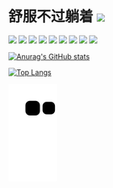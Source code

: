 # 舒服不过躺着 <a href="https://github.com/Trouvaille0198/Notes"><img src="https://img.shields.io/github/followers/Trouvaille0198?style=social" /></a>
<a href="https://www.notion.so/MelonSoul-983461ad8e494019b23ea9f8402ddbb0"><img src="https://img.shields.io/badge/Notion-FFFFFF?style=flat-square&logo=notion&logoColor=black" /></a>
<a href="http://music.163.com/m/user/home?id=52005227"><img src="https://img.shields.io/badge/netease_music-FA243C?style=flat-square&logo=applemusic&logoColor=white" /></a>   <img src="https://img.shields.io/badge/Python-FFD43B?style=flat-square&logo=python&logoColor=darkgreen" />  <img src="https://img.shields.io/badge/C%2B%2B-00599C?style=flat-square&logo=c%2B%2B&logoColor=white"/>  <img src="https://img.shields.io/badge/JavaScript-323330?style=flat-square&logo=javascript&logoColor=F7DF1E" />   <img src="https://img.shields.io/badge/vue-4FC08D?style=flat-square&logo=vue.js&logoColor=white" /> <img src="https://img.shields.io/badge/fastapi-109989?style=flat-square&logo=FASTAPI&logoColor=white" /> <img src="https://img.shields.io/badge/VS_Code-0078D4?style=flat-square&logo=visual%20studio%20code&logoColor=white" /> <img src="https://img.shields.io/badge/Steam-000000?style=flat-square&logo=steam&logoColor=white" />

[![Anurag's GitHub stats](https://github-readme-stats.vercel.app/api?username=Trouvaille0198&theme=onedark)](https://github.com/anuraghazra/github-readme-stats)



[![Top Langs](https://github-readme-stats.vercel.app/api/top-langs/?username=Trouvaille0198&layout=compact&theme=onedark&hide=Jupyter%20Notebook,HTML,CSS)](https://github.com/anuraghazra/github-readme-stats)

![](https://raw.githubusercontent.com/Trouvaille0198/Trouvaille0198/main/assets/github-contribution-grid-snake.svg)
